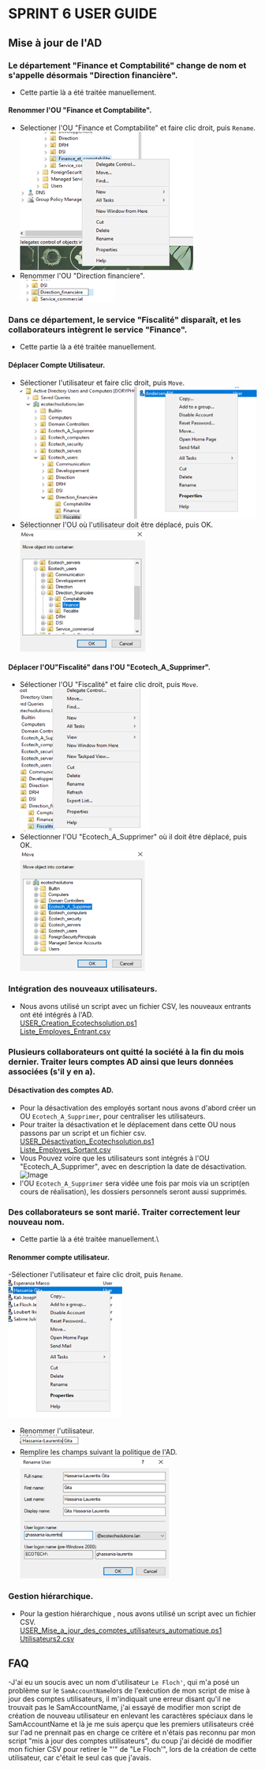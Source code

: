 # SPRINT 6 USER GUIDE

## Mise à jour de l'AD

### Le département "Finance et Comptabilité" change de nom et s'appelle désormais  "Direction financière".
- Cette partie là a été traitée manuellement.
#### Renommer l'OU "Finance et Comptabilite".
- Selectioner l'OU "Finance et Comptabilite" et faire clic droit, puis `Rename`.\
![Image](../Ressources/Images/AD/Rename_OU1.png)
- Renommer l'OU "Direction financiere".\
![Image](../Ressources/Images/AD/Rename_OU2.png)

### Dans ce département, le service "Fiscalité" disparaît, et les collaborateurs intègrent le service "Finance".
- Cette partie là a été traitée manuellement.

#### Déplacer Compte Utilisateur.
- Sélectioner l'utilisateur et faire clic droit, puis `Move`.\
![Image](../Ressources/Images/AD/Move_User1.png)
- Sélectionner l'OU où l'utilisateur doit être déplacé, puis OK.  \
![Image](../Ressources/Images/AD/Move_User2.png)

#### Déplacer l'OU"Fiscalité" dans l'OU "Ecotech_A_Supprimer".
- Sélectioner l'OU "Fiscalité" et faire clic droit, puis `Move`.\
![Image](../Ressources/Images/AD/Move_OU1.png)
- Sélectionner l'OU "Ecotech_A_Supprimer" où il doit être déplacé, puis OK.  \
![Image](../Ressources/Images/AD/Move_OU2.png)

### Intégration des nouveaux utilisateurs.
- Nous avons utilisé un script avec un fichier CSV, les nouveaux entrants ont été intégrés à l'AD. \
[USER_Creation_Ecotechsolution.ps1](../Ressources/Scripts/USER_Creation_Ecotechsolution.ps1)\
[Liste_Employes_Entrant.csv](../Ressources/Scripts/Liste_Employes_Entrant.csv)

### Plusieurs collaborateurs ont quitté la société à la fin du mois dernier. Traiter leurs comptes AD ainsi que leurs données associées (s'il y en a).
#### Désactivation des comptes AD.
- Pour la désactivation des employés sortant nous avons d'abord créer un OU `Ecotech_A_Supprimer`, pour centraliser les utilisateurs.
- Pour traiter la désactivation et le déplacement dans cette OU nous passons par un script et un fichier csv. \
[USER_Désactivation_Ecotechsolution.ps1](../Ressources/Scripts/USER_Desactivation_Ecotechsolution.ps1)\
[Liste_Employes_Sortant.csv](../Ressources/Scripts/Liste_Employes_Sortant.csv)
- Vous Pouvez voire que les utilisateurs sont intégrés à l'OU "Ecotech_A_Supprimer", avec en description la date de désactivation.\
![Image](../Ressources/Images/AD/User_Désactivation.png)
- l'OU `Ecotech_A_Supprimer` sera vidée une fois par mois via un script(en cours de réalisation), les dossiers personnels seront aussi supprimés.

### Des collaborateurs se sont marié. Traiter correctement leur nouveau nom.

- Cette partie là a été traitée manuellement.\
#### Renommer compte utilisateur.
-Sélectioner l'utilisateur et faire clic droit, puis `Rename`.\
![Image](../Ressources/Images/AD/Rename_User1.png)
- Renommer l'utilisateur. \
![Image](../Ressources/Images/AD/Rename_User2.png)
- Remplire les champs suivant la politique de l'AD.\
![Image](../Ressources/Images/AD/Rename_User3.png)

### Gestion hiérarchique.

- Pour la gestion hiérarchique , nous avons utilisé un script avec un fichier CSV.\
[USER_Mise_a_jour_des_comptes_utilisateurs_automatique.ps1](../Ressources/Scripts/USER_Mise_a_jour_des_comptes_utilisateur_automatique.ps1)\
[Utilisateurs2.csv](../Ressources/Scripts/Utilisateurs2.csv)

## FAQ

-J'ai eu un soucis avec un nom d'utilisateur `Le Floch'`, qui m'a posé un problème sur le `SamAccountName`lors de l'exécution de mon script de mise à jour des comptes utilisateurs, il m'indiquait une erreur disant qu'il ne trouvait pas le SamAccountName, j'ai essayé de modifier mon script de création de nouveau utilisateur en enlevant les caractères spéciaux dans le SamAccountName et là je me suis aperçu que les premiers utilisateurs créé sur l'ad ne prennait pas en charge ce critère  et n'étais pas reconnu par mon script "mis à jour des comptes utilisateurs", du coup j'ai décidé de modifier mon fichier CSV pour retirer le "'" de  "Le Floch'", lors de la création de cette utilisateur, car c'était le seul cas que j'avais.
